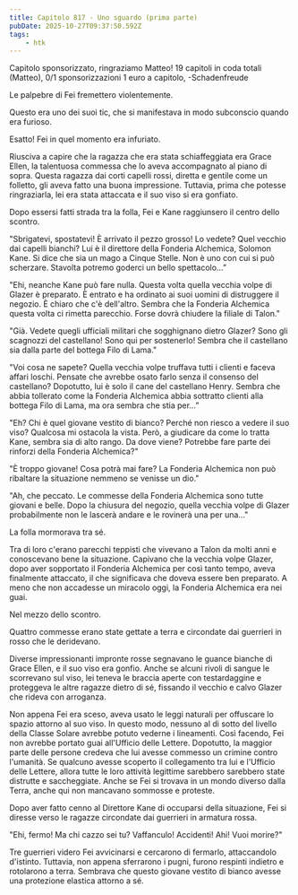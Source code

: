 ```yaml
---
title: Capitolo 817 - Uno sguardo (prima parte)
pubDate: 2025-10-27T09:37:50.592Z
tags:
    - htk
---
```



Capitolo sponsorizzato, ringraziamo Matteo!
19 capitoli in coda totali (Matteo),
0/1 sponsorizzazioni 1 euro a capitolo,
-Schadenfreude


Le palpebre di Fei fremettero violentemente.


Questo era uno dei suoi tic, che si manifestava in modo subconscio quando era furioso.


Esatto! Fei in quel momento era infuriato.


Riusciva a capire che la ragazza che era stata schiaffeggiata era Grace Ellen, la talentuosa commessa che lo aveva accompagnato al piano di sopra. Questa ragazza dai corti capelli rossi, diretta e gentile come un folletto, gli aveva fatto una buona impressione. Tuttavia, prima che potesse ringraziarla, lei era stata attaccata e il suo viso si era gonfiato.


Dopo essersi fatti strada tra la folla, Fei e Kane raggiunsero il centro dello scontro.


"Sbrigatevi, spostatevi! È arrivato il pezzo grosso! Lo vedete? Quel vecchio dai capelli bianchi? Lui è il direttore della Fonderia Alchemica, Solomon Kane. Si dice che sia un mago a Cinque Stelle. Non è uno con cui si può scherzare. Stavolta potremo goderci un bello spettacolo…”


"Ehi, neanche Kane può fare nulla. Questa volta quella vecchia volpe di Glazer è preparato. È entrato e ha ordinato ai suoi uomini di distruggere il negozio. È chiaro che c'è dell'altro. Sembra che la Fonderia Alchemica questa volta ci rimetta parecchio. Forse dovrà chiudere la filiale di Talon."


"Già. Vedete quegli ufficiali militari che sogghignano dietro Glazer? Sono gli scagnozzi del castellano! Sono qui per sostenerlo! Sembra che il castellano sia dalla parte del bottega Filo di Lama."


"Voi cosa ne sapete? Quella vecchia volpe truffava tutti i clienti e faceva affari loschi. Pensate che avrebbe osato farlo senza il consenso del castellano? Dopotutto, lui è solo il cane del castellano Henry. Sembra che abbia tollerato come la Fonderia Alchemica abbia sottratto clienti alla bottega Filo di Lama, ma ora sembra che stia per…”


"Eh? Chi è quel giovane vestito di bianco? Perché non riesco a vedere il suo viso? Qualcosa mi ostacola la vista. Però, a giudicare da come lo tratta Kane, sembra sia di alto rango. Da dove viene? Potrebbe fare parte dei rinforzi della Fonderia Alchemica?"


"È troppo giovane! Cosa potrà mai fare? La Fonderia Alchemica non può ribaltare la situazione nemmeno se venisse un dio."


"Ah, che peccato. Le commesse della Fonderia Alchemica sono tutte giovani e belle. Dopo la chiusura del negozio, quella vecchia volpe di Glazer probabilmente non le lascerà andare e le rovinerà una per una…"


La folla mormorava tra sé.


Tra di loro c'erano parecchi teppisti che vivevano a Talon da molti anni e conoscevano bene la situazione. Capivano che la vecchia volpe Glazer, dopo aver sopportato il Fonderia Alchemica per così tanto tempo, aveva finalmente attaccato, il che significava che doveva essere ben preparato.
A meno che non accadesse un miracolo oggi, la Fonderia Alchemica era nei guai.


Nel mezzo dello scontro.


Quattro commesse erano state gettate a terra e circondate dai guerrieri in rosso che le deridevano.


Diverse impressionanti impronte rosse segnavano le guance bianche di Grace Ellen, e il suo viso era gonfio. Anche se alcuni rivoli di sangue le scorrevano sul viso, lei teneva le braccia aperte con testardaggine e proteggeva le altre ragazze dietro di sé, fissando il vecchio e calvo Glazer che rideva con arroganza.


Non appena Fei era sceso, aveva usato le leggi naturali per offuscare lo spazio attorno al suo viso. In questo modo, nessuno al di sotto del livello della Classe Solare avrebbe potuto vederne i lineamenti.
Così facendo, Fei non avrebbe portato guai all'Ufficio delle Lettere. Dopotutto, la maggior parte delle persone credeva che lui avesse commesso un crimine contro l'umanità. Se qualcuno avesse scoperto il collegamento tra lui e l'Ufficio delle Lettere, allora tutte le loro attività legittime sarebbero sarebbero state distrutte e saccheggiate. Anche se Fei si trovava in un mondo diverso dalla Terra, anche qui non mancavano sommosse e proteste.


Dopo aver fatto cenno al Direttore Kane di occuparsi della situazione, Fei si diresse verso le ragazze circondate dai guerrieri in armatura rossa.


"Ehi, fermo! Ma chi cazzo sei tu? Vaffanculo! Accidenti! Ahi! Vuoi morire?"


Tre guerrieri videro Fei avvicinarsi e cercarono di fermarlo, attaccandolo d'istinto. Tuttavia, non appena sferrarono i pugni, furono respinti indietro e rotolarono a terra. Sembrava che questo giovane vestito di bianco avesse una protezione elastica attorno a sé.







